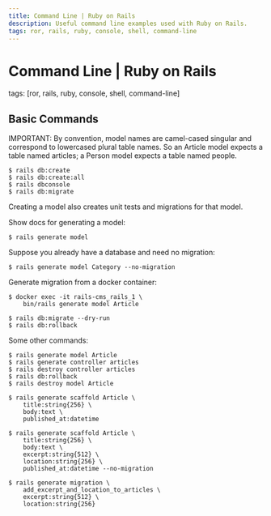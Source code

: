 ```yaml
---
title: Command Line | Ruby on Rails
description: Useful command line examples used with Ruby on Rails.
tags: ror, rails, ruby, console, shell, command-line
---
```


# Command Line | Ruby on Rails

tags: [ror, rails, ruby, console, shell, command-line]

## Basic Commands

IMPORTANT: By convention, model names are camel-cased singular and correspond to lowercased plural table names.
So an Article model expects a table named articles; a Person model expects a table named people.

```shell-session
$ rails db:create
$ rails db:create:all
$ rails dbconsole
$ rails db:migrate
```

Creating a model also creates unit tests and migrations for that model.

Show docs for generating a model:

```shell-session
$ rails generate model
```

Suppose you already have a database and need no migration:

```shell-session
$ rails generate model Category --no-migration
```

Generate migration from a docker container:

```shell-session
$ docker exec -it rails-cms_rails_1 \
    bin/rails generate model Article

$ rails db:migrate --dry-run
$ rails db:rollback
```

Some other commands:

```shell-session
$ rails generate model Article
$ rails generate controller articles
$ rails destroy controller articles
$ rails db:rollback
$ rails destroy model Article
```

```shell-session
$ rails generate scaffold Article \
    title:string{256} \
    body:text \
    published_at:datetime

$ rails generate scaffold Article \
    title:string{256} \
    body:text \
    excerpt:string{512} \
    location:string{256} \
    published_at:datetime --no-migration

$ rails generate migration \
    add_excerpt_and_location_to_articles \
    excerpt:string{512} \
    location:string{256}
```
